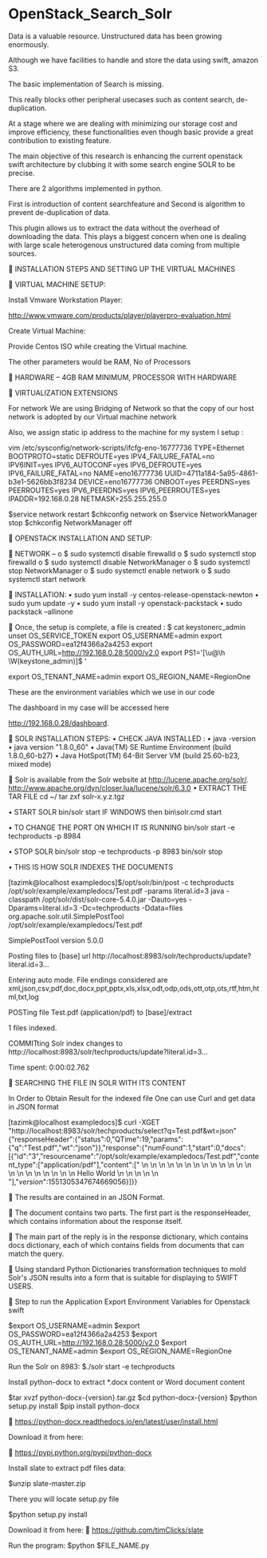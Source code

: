# OpenStack_Search_Solr

                                                                                            
Data is a valuable resource. Unstructured data has been growing
enormously.

Although we have facilities to handle and store the data using swift, amazon S3.

The basic implementation of Search is missing. 

This really blocks other peripheral usecases such as content search, de-duplication. 

At a stage where we are dealing with minimizing our storage cost and improve efficiency, these
functionalities even though basic provide a great contribution to existing feature.

The main objective of this research is enhancing the current openstack swift architecture by clubbing it with 
some search engine SOLR to be precise. 

There are 2 algorithms implemented in python. 

First is introduction of content searchfeature and Second is algorithm to prevent de-duplication of 
data. 

This plugin allows us to extract the data without the overhead of downloading the data. This plays a biggest concern when one is dealing with large scale heterogenous unstructured data coming from multiple sources.


	INSTALLATION STEPS AND SETTING UP THE VIRTUAL MACHINES

	VIRTUAL MACHINE SETUP:

Install Vmware Workstation Player:

http://www.vmware.com/products/player/playerpro-evaluation.html

Create Virtual Machine:

Provide Centos ISO while creating the Virtual machine.

The other parameters would be RAM, No of Processors

	HARDWARE – 4GB RAM MINIMUM, PROCESSOR WITH HARDWARE

	VIRTUALIZATION EXTENSIONS

For network We are using Bridging of Network so that the copy of our host network
is adopted by our Virtual machine network

Also, we assign static ip address to the machine
for my system I setup :

vim /etc/sysconfig/network-scripts/ifcfg-eno-16777736
TYPE=Ethernet
BOOTPROTO=static
DEFROUTE=yes
IPV4_FAILURE_FATAL=no
IPV6INIT=yes
IPV6_AUTOCONF=yes
IPV6_DEFROUTE=yes
IPV6_FAILURE_FATAL=no
NAME=eno16777736
UUID=4711a184-5a95-4861-b3e1-5626bb3f8234
DEVICE=eno16777736
ONBOOT=yes
PEERDNS=yes
PEERROUTES=yes
IPV6_PEERDNS=yes
IPV6_PEERROUTES=yes
IPADDR=192.168.0.28
NETMASK=255.255.255.0

$service network restart
$chkconfig network on
$service NetworkManager stop
$chkconfig NetworkManager off

	OPENSTACK INSTALLATION AND SETUP:

	NETWORK –
o	$ sudo systemctl disable firewalld
o	$ sudo systemctl stop firewalld
o	$ sudo systemctl disable NetworkManager
o	$ sudo systemctl stop NetworkManager
o	$ sudo systemctl enable network
o	$ sudo systemctl start network

	INSTALLATION:
•	sudo yum install -y centos-release-openstack-newton
•	sudo yum update -y
•	sudo yum install -y openstack-packstack
•	sudo packstack –allinone

	Once, the setup is complete, a file is created :
$ cat keystonerc_admin 
unset OS_SERVICE_TOKEN
    export OS_USERNAME=admin
    export OS_PASSWORD=ea12f4366a2a4253
    export OS_AUTH_URL=http://192.168.0.28:5000/v2.0
    export PS1='[\u@\h \W(keystone_admin)]\$ '
    
export OS_TENANT_NAME=admin
export OS_REGION_NAME=RegionOne

These are the environment variables which we use in our code

The dashboard in my case will be accessed here 

http://192.168.0.28/dashboard.

	SOLR INSTALLATION STEPS:
•	CHECK JAVA INSTALLED :
•	java -version
•	java version "1.8.0_60"
•	Java(TM) SE Runtime Environment (build 1.8.0_60-b27)
•	Java HotSpot(TM) 64-Bit Server VM (build 25.60-b23, mixed mode)


	Solr is available from the Solr website at http://lucene.apache.org/solr/.
http://www.apache.org/dyn/closer.lua/lucene/solr/6.3.0
•	EXTRACT THE TAR FILE
cd ~/
tar zxf solr-x.y.z.tgz

•	START SOLR
bin/solr start
IF WINDOWS then
bin\solr.cmd start

•	TO CHANGE THE PORT ON WHICH IT IS RUNNING
bin/solr start -e techproducts -p 8984

•	STOP SOLR
bin/solr stop -e techproducts -p 8983
bin/solr stop 

•	THIS IS HOW SOLR INDEXES THE DOCUMENTS

[tazimk@localhost exampledocs]$/opt/solr/bin/post -c techproducts   /opt/solr/example/exampledocs/Test.pdf -params literal.id=3
java -classpath /opt/solr/dist/solr-core-5.4.0.jar -Dauto=yes -Dparams=literal.id=3 -Dc=techproducts -Ddata=files org.apache.solr.util.SimplePostTool /opt/solr/example/exampledocs/Test.pdf

SimplePostTool version 5.0.0

Posting files to [base] url http://localhost:8983/solr/techproducts/update?literal.id=3...

Entering auto mode. File endings considered are xml,json,csv,pdf,doc,docx,ppt,pptx,xls,xlsx,odt,odp,ods,ott,otp,ots,rtf,htm,html,txt,log

POSTing file Test.pdf (application/pdf) to [base]/extract

1 files indexed.

COMMITting Solr index changes to http://localhost:8983/solr/techproducts/update?literal.id=3...

Time spent: 0:00:02.762

	SEARCHING THE FILE IN SOLR WITH ITS CONTENT

In Order to Obtain Result for the indexed file One can use Curl and get data in JSON format

[tazimk@localhost exampledocs]$ curl -XGET "http://localhost:8983/solr/techproducts/select?q=Test.pdf&wt=json"
{"responseHeader":{"status":0,"QTime":19,"params":{"q":"Test.pdf","wt":"json"}},"response":{"numFound":1,"start":0,"docs":[{"id":"3","resourcename":"/opt/solr/example/exampledocs/Test.pdf","content_type":["application/pdf"],"content":[" \n \n  \n  \n  \n  \n  \n  \n  \n  \n  \n  \n  \n  \n  \n  \n  \n  \n  \n \n    \n Hello World \n \n   \n  \n \n  "],"_version_":1551305347674669056}]}}


        
	The results are contained in an JSON Format.

	The document contains two parts. The first part is the responseHeader, which contains information about the response itself. 

	The main part of the reply is in the response dictionary, which contains docs dictionary, each of which contains fields from documents that can match the query. 

	Using standard Python Dictionaries transformation techniques to mold Solr's JSON results into a form that is suitable for displaying to SWIFT USERS.


	Step to run the Application
Export Environment Variables for Openstack swift   

$export OS_USERNAME=admin
$export OS_PASSWORD=ea12f4366a2a4253
 $export OS_AUTH_URL=http://192.168.0.28:5000/v2.0
 $export OS_TENANT_NAME=admin
 $export OS_REGION_NAME=RegionOne

Run the Solr on 8983:
$./solr start -e techproducts

Install python-docx to extract *.docx content or Word document content

$tar xvzf python-docx-{version}.tar.gz
$cd python-docx-{version}
$python setup.py install
$pip install python-docx

	https://python-docx.readthedocs.io/en/latest/user/install.html

Download it from here:

	https://pypi.python.org/pypi/python-docx

Install slate to extract pdf files data:

$unzip slate-master.zip

There you will locate setup.py file

$python setup.py install

Download it from here:
	https://github.com/timClicks/slate

Run the program:
$python $FILE_NAME.py



